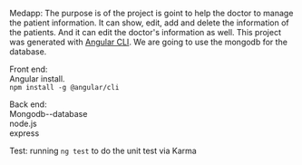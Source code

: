 Medapp:
The purpose is of the project is goint to help the doctor to manage the patient information. It can show, edit, add and delete the information of the patients. And it can edit the doctor's information as well. This project was generated with [Angular CLI](https://github.com/angular/angular-cli). We are going to use the mongodb for the database.

Front end:  
Angular install.  
`npm install -g @angular/cli`
 
Back end:   
Mongodb--database   
node.js   
express   

Test:  running `ng test` to do the unit test via Karma

